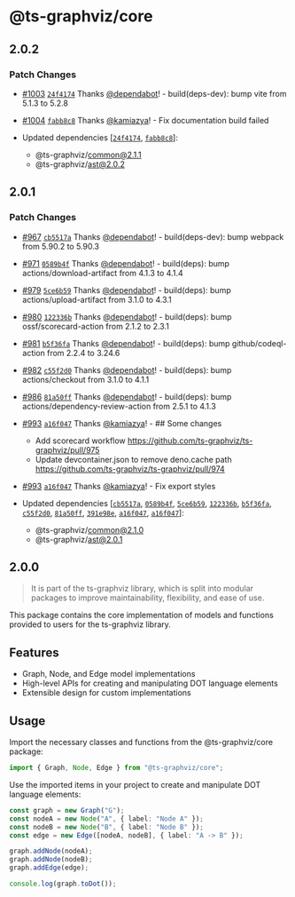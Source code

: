 # @ts-graphviz/core

## 2.0.2

### Patch Changes

- [#1003](https://github.com/ts-graphviz/ts-graphviz/pull/1003) [`24f4174`](https://github.com/ts-graphviz/ts-graphviz/commit/24f4174a76eaef50fc7d30ae3401c1b23b00789b) Thanks [@dependabot](https://github.com/apps/dependabot)! - build(deps-dev): bump vite from 5.1.3 to 5.2.8

- [#1004](https://github.com/ts-graphviz/ts-graphviz/pull/1004) [`fabb8c8`](https://github.com/ts-graphviz/ts-graphviz/commit/fabb8c8b9f3ded57d41d7d4f1d669084ab4e91c9) Thanks [@kamiazya](https://github.com/kamiazya)! - Fix documentation build failed

- Updated dependencies [[`24f4174`](https://github.com/ts-graphviz/ts-graphviz/commit/24f4174a76eaef50fc7d30ae3401c1b23b00789b), [`fabb8c8`](https://github.com/ts-graphviz/ts-graphviz/commit/fabb8c8b9f3ded57d41d7d4f1d669084ab4e91c9)]:
  - @ts-graphviz/common@2.1.1
  - @ts-graphviz/ast@2.0.2

## 2.0.1

### Patch Changes

- [#967](https://github.com/ts-graphviz/ts-graphviz/pull/967) [`cb5517a`](https://github.com/ts-graphviz/ts-graphviz/commit/cb5517a0236ce33527d200df9770390f4eb40064) Thanks [@dependabot](https://github.com/apps/dependabot)! - build(deps-dev): bump webpack from 5.90.2 to 5.90.3

- [#971](https://github.com/ts-graphviz/ts-graphviz/pull/971) [`0589b4f`](https://github.com/ts-graphviz/ts-graphviz/commit/0589b4f8849290d2c4a39beceb9b633f059f2e3f) Thanks [@dependabot](https://github.com/apps/dependabot)! - build(deps): bump actions/download-artifact from 4.1.3 to 4.1.4

- [#979](https://github.com/ts-graphviz/ts-graphviz/pull/979) [`5ce6b59`](https://github.com/ts-graphviz/ts-graphviz/commit/5ce6b59fa395bc344de2bfb15061b158a9ea5586) Thanks [@dependabot](https://github.com/apps/dependabot)! - build(deps): bump actions/upload-artifact from 3.1.0 to 4.3.1

- [#980](https://github.com/ts-graphviz/ts-graphviz/pull/980) [`122336b`](https://github.com/ts-graphviz/ts-graphviz/commit/122336bede1033f73a2a94c82d499fda238f6b2e) Thanks [@dependabot](https://github.com/apps/dependabot)! - build(deps): bump ossf/scorecard-action from 2.1.2 to 2.3.1

- [#981](https://github.com/ts-graphviz/ts-graphviz/pull/981) [`b5f36fa`](https://github.com/ts-graphviz/ts-graphviz/commit/b5f36faf9cf70dfc263130c4480dc21770475c5a) Thanks [@dependabot](https://github.com/apps/dependabot)! - build(deps): bump github/codeql-action from 2.2.4 to 3.24.6

- [#982](https://github.com/ts-graphviz/ts-graphviz/pull/982) [`c55f2d0`](https://github.com/ts-graphviz/ts-graphviz/commit/c55f2d0dfa851d318cc16a36499c69c0a34f1588) Thanks [@dependabot](https://github.com/apps/dependabot)! - build(deps): bump actions/checkout from 3.1.0 to 4.1.1

- [#986](https://github.com/ts-graphviz/ts-graphviz/pull/986) [`81a50ff`](https://github.com/ts-graphviz/ts-graphviz/commit/81a50ff94b461f44256f2eea5b86af5eb26afd94) Thanks [@dependabot](https://github.com/apps/dependabot)! - build(deps): bump actions/dependency-review-action from 2.5.1 to 4.1.3

- [#993](https://github.com/ts-graphviz/ts-graphviz/pull/993) [`a16f047`](https://github.com/ts-graphviz/ts-graphviz/commit/a16f047dfdd5db73f3e25847cf3fb2f8075aaf11) Thanks [@kamiazya](https://github.com/kamiazya)! - ## Some changes

  - Add scorecard workflow https://github.com/ts-graphviz/ts-graphviz/pull/975
  - Update devcontainer.json to remove deno.cache path https://github.com/ts-graphviz/ts-graphviz/pull/974

- [#993](https://github.com/ts-graphviz/ts-graphviz/pull/993) [`a16f047`](https://github.com/ts-graphviz/ts-graphviz/commit/a16f047dfdd5db73f3e25847cf3fb2f8075aaf11) Thanks [@kamiazya](https://github.com/kamiazya)! - Fix export styles

- Updated dependencies [[`cb5517a`](https://github.com/ts-graphviz/ts-graphviz/commit/cb5517a0236ce33527d200df9770390f4eb40064), [`0589b4f`](https://github.com/ts-graphviz/ts-graphviz/commit/0589b4f8849290d2c4a39beceb9b633f059f2e3f), [`5ce6b59`](https://github.com/ts-graphviz/ts-graphviz/commit/5ce6b59fa395bc344de2bfb15061b158a9ea5586), [`122336b`](https://github.com/ts-graphviz/ts-graphviz/commit/122336bede1033f73a2a94c82d499fda238f6b2e), [`b5f36fa`](https://github.com/ts-graphviz/ts-graphviz/commit/b5f36faf9cf70dfc263130c4480dc21770475c5a), [`c55f2d0`](https://github.com/ts-graphviz/ts-graphviz/commit/c55f2d0dfa851d318cc16a36499c69c0a34f1588), [`81a50ff`](https://github.com/ts-graphviz/ts-graphviz/commit/81a50ff94b461f44256f2eea5b86af5eb26afd94), [`391e98e`](https://github.com/ts-graphviz/ts-graphviz/commit/391e98edf70bb43c1feb4a00f832fa9d96dd9d39), [`a16f047`](https://github.com/ts-graphviz/ts-graphviz/commit/a16f047dfdd5db73f3e25847cf3fb2f8075aaf11), [`a16f047`](https://github.com/ts-graphviz/ts-graphviz/commit/a16f047dfdd5db73f3e25847cf3fb2f8075aaf11)]:
  - @ts-graphviz/common@2.1.0
  - @ts-graphviz/ast@2.0.1

## 2.0.0

> It is part of the ts-graphviz library, which is split into modular packages to improve maintainability, flexibility, and ease of use.

This package contains the core implementation of models and functions provided to users for the ts-graphviz library.

## Features

- Graph, Node, and Edge model implementations
- High-level APIs for creating and manipulating DOT language elements
- Extensible design for custom implementations

## Usage

Import the necessary classes and functions from the @ts-graphviz/core package:

```ts
import { Graph, Node, Edge } from "@ts-graphviz/core";
```

Use the imported items in your project to create and manipulate DOT language elements:

```ts
const graph = new Graph("G");
const nodeA = new Node("A", { label: "Node A" });
const nodeB = new Node("B", { label: "Node B" });
const edge = new Edge([nodeA, nodeB], { label: "A -> B" });

graph.addNode(nodeA);
graph.addNode(nodeB);
graph.addEdge(edge);

console.log(graph.toDot());
```
